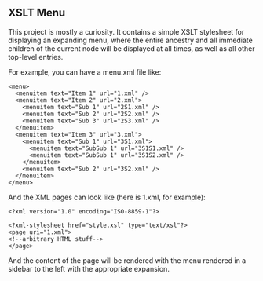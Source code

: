## XSLT Menu

This project is mostly a curiosity.  It contains a simple XSLT
stylesheet for displaying an expanding menu, where the entire ancestry
and all immediate children of the current node will be displayed at
all times, as well as all other top-level entries.

For example, you can have a menu.xml file like: 

```
<menu>
  <menuitem text="Item 1" url="1.xml" />
  <menuitem text="Item 2" url="2.xml">
    <menuitem text="Sub 1" url="2S1.xml" />
    <menuitem text="Sub 2" url="2S2.xml" />
    <menuitem text="Sub 3" url="2S3.xml" />
  </menuitem>
  <menuitem text="Item 3" url="3.xml">
    <menuitem text="Sub 1" url="3S1.xml">
      <menuitem text="SubSub 1" url="3S1S1.xml" />
      <menuitem text="SubSub 1" url="3S1S2.xml" />
    </menuitem>
    <menuitem text="Sub 2" url="3S2.xml" />
  </menuitem>
</menu>
```

And the XML pages can look like (here is 1.xml, for example):

```
<?xml version="1.0" encoding="ISO-8859-1"?>

<?xml-stylesheet href="style.xsl" type="text/xsl"?>
<page uri="1.xml">
<!--arbitrary HTML stuff-->
</page>
```

And the content of the page will be rendered with the menu rendered in
a sidebar to the left with the appropriate expansion.  